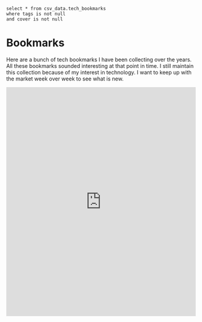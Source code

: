 <script>

    function formatDate(date) {
    const d = new Date(date);
    let month = '' + (d.getUTCMonth() + 1),
        day = '' + d.getUTCDate(),
        year = d.getUTCFullYear();

    if (month.length < 2) 
        month = '0' + month;
    if (day.length < 2) 
        day = '0' + day;

    return [year, month, day].join('-');
    }

</script>

```tech
select * from csv_data.tech_bookmarks
where tags is not null
and cover is not null
```

# Bookmarks
<p>Here are a bunch of tech bookmarks I have been collecting over the years. All these bookmarks sounded interesting at that point in time. I still maintain this collection because of my interest in technology. I want to keep up with the market week over week to see what is new.</p>

<iframe style="border: 0; width: 100%; height: 610px;" allowfullscreen frameborder="0" src="https://raindrop.io/Creatuluw/digital-products-21185539/embed"></iframe>

<!--
<div class="uk-child-width-1-4@m uk-grid-small" uk-grid="masonry: pack">
{#each tech as te}
    <div>
        <a href="{te.url}" target="_blank">
        <div class="uk-card uk-card-hover uk-card-default">
            <div class="uk-card-media-top" style="height:150px;">
                <img src="{te.cover}" width="100%" height="150" alt="">
            </div>
            <div class="uk-card-body">
                <h3 class="uk-card-title">{te.title}</h3>
                <p>{te.excerpt}</p>
            </div>
        </div>
        </a>
    </div>
{/each}
</div>
-->

<style>
h1.uk-article-title {
    font-size:2em !important;
    margin:5px 0 !important;
}
h2 {
    font-size:1.8em !important;
    margin:5px 0 !important;
}
a.link {
    float:right;
}
.logo {
    float:right;
    position:relative;
    top:10px;
    height:40px;
}
</style>